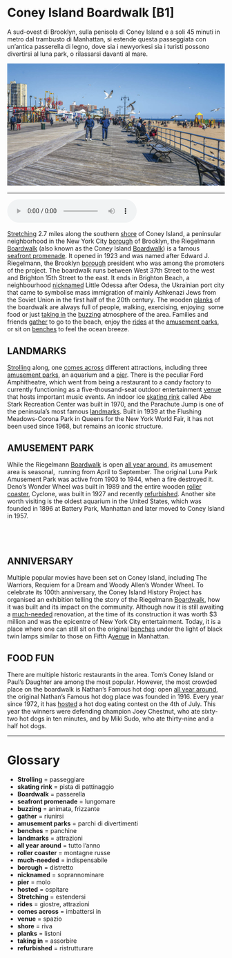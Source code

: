 # Coney Island Boardwalk   [B1]

A sud-ovest di Brooklyn, sulla penisola di Coney Island e a soli 45 minuti in metro dal trambusto di Manhattan, si estende questa passeggiata con un’antica passerella di legno, dove sia i newyorkesi sia i turisti possono divertirsi al luna park, o rilassarsi davanti al mare.

![](Coney%20Island%20Boardwalk.jpg)

--------------

<div>
<audio controls autoplay>
    <source src="https:/raw.githubusercontent.com/dartie/knowledge-base/main/English/SpeakUp/2023-09/Coney%20Island%20Boardwalk.mp3" type="audio/mpeg">
</audio>
</div>


[Stretching](## "estendersi") 2.7 miles along the southern [shore](## "riva") of Coney Island, a peninsular neighborhood in the New York City [borough](## "distretto") of Brooklyn, the Riegelmann [Boardwalk](## "passerella") (also known as the Coney Island [Boardwalk](## "passerella")) is a famous [seafront promenade](## "lungomare"). It opened in 1923 and was named after Edward J. Riegelmann, the Brooklyn [borough](## "distretto") president who was among the promoters of the project.
The boardwalk runs between West 37th Street to the west and Brighton 15th Street to the east. It ends in Brighton Beach, a neighbourhood [nicknamed](## "soprannominare") Little Odessa after Odesa, the Ukrainian port city that came to symbolise mass immigration of mainly Ashkenazi Jews from the Soviet Union in the first half of the 20th century.
The wooden [planks](## "listoni") of the boardwalk are always full of people, walking, exercising, enjoying  some food or just [taking in](## "assorbire") the [buzzing](## "animata, frizzante") atmosphere of the area. Families and friends [gather](## "riunirsi") to go to the beach, enjoy the [rides](## "giostre, attrazioni") at the [amusement parks](## "parchi di divertimenti"), or sit on [benches](## "panchine") to feel the ocean breeze.

## LANDMARKS
[Strolling](## "passeggiare") along, one [comes across](## "imbattersi in") different attractions, including three [amusement parks](## "parchi di divertimenti"), an aquarium and a [pier](## "molo"). There is the peculiar Ford Amphitheatre, which went from being a restaurant to a candy factory to currently functioning as a five-thousand-seat outdoor entertainment [venue](## "spazio") that hosts important music events.
An indoor ice [skating rink](## "pista di pattinaggio") called Abe Stark Recreation Center was built in 1970, and the Parachute Jump is one of the peninsula’s most famous [landmarks](## "attrazioni"). Built in 1939 at the Flushing Meadows-Corona Park in Queens for the New York World Fair, it has not been used since 1968, but remains an iconic structure.

## AMUSEMENT PARK
While the Riegelmann [Boardwalk](## "passerella") is open [all year around](## "tutto l’anno"), its amusement area is seasonal,  running from April to September. The original Luna Park Amusement Park was active from 1903 to 1944, when a fire destroyed it. Deno’s Wonder Wheel was built in 1989 and the entire wooden [roller coaster](## "montagne russe"), Cyclone, was built in 1927 and recently [refurbished](## "ristrutturare").
Another site worth visiting is the oldest aquarium in the United States, which was founded in 1896 at Battery Park, Manhattan and later moved to Coney Island in 1957.

##  

## ANNIVERSARY
Multiple popular movies have been set on Coney Island, including The Warriors, Requiem for a Dream and Woody Allen’s Wonder Wheel. To celebrate its 100th anniversary, the Coney Island History Project has organised an exhibition telling the story of the Riegelmann [Boardwalk](## "passerella"), how it was built and its impact on the community. Although now it is still awaiting a [much-needed](## "indispensabile") renovation, at the time of its construction it was worth $3 million and was the epicentre of New York City entertainment. Today, it is a place where one can still sit on the original [benches](## "panchine") under the light of black twin lamps similar to those on Fifth A[venue](## "spazio") in Manhattan.

## FOOD FUN
There are multiple historic restaurants in the area. Tom’s Coney Island or Paul’s Daughter are among the most popular. However, the most crowded place on the boardwalk is Nathan’s Famous hot dog: open [all year around](## "tutto l’anno"), the original Nathan’s Famous hot dog place was founded in 1916. Every year since 1972, it has [hosted](## "ospitare") a hot dog eating contest on the 4th of July. This year the winners were defending champion Joey Chestnut, who ate sixty-two hot dogs in ten minutes, and by Miki Sudo, who ate thirty-nine and a half hot dogs.
 

--------------

<div style = "display:block; clear:both; page-break-after:always;"></div>

# Glossary
* **Strolling** = passeggiare
* **skating rink** = pista di pattinaggio
* **Boardwalk** = passerella
* **seafront promenade** = lungomare
* **buzzing** = animata, frizzante
* **gather** = riunirsi
* **amusement parks** = parchi di divertimenti
* **benches** = panchine
* **landmarks** = attrazioni
* **all year around** = tutto l’anno
* **roller coaster** = montagne russe
* **much-needed** = indispensabile
* **borough** = distretto
* **nicknamed** = soprannominare
* **pier** = molo
* **hosted** = ospitare
* **Stretching** = estendersi
* **rides** = giostre, attrazioni
* **comes across** = imbattersi in
* **venue** = spazio
* **shore** = riva
* **planks** = listoni
* **taking in** = assorbire
* **refurbished** = ristrutturare
